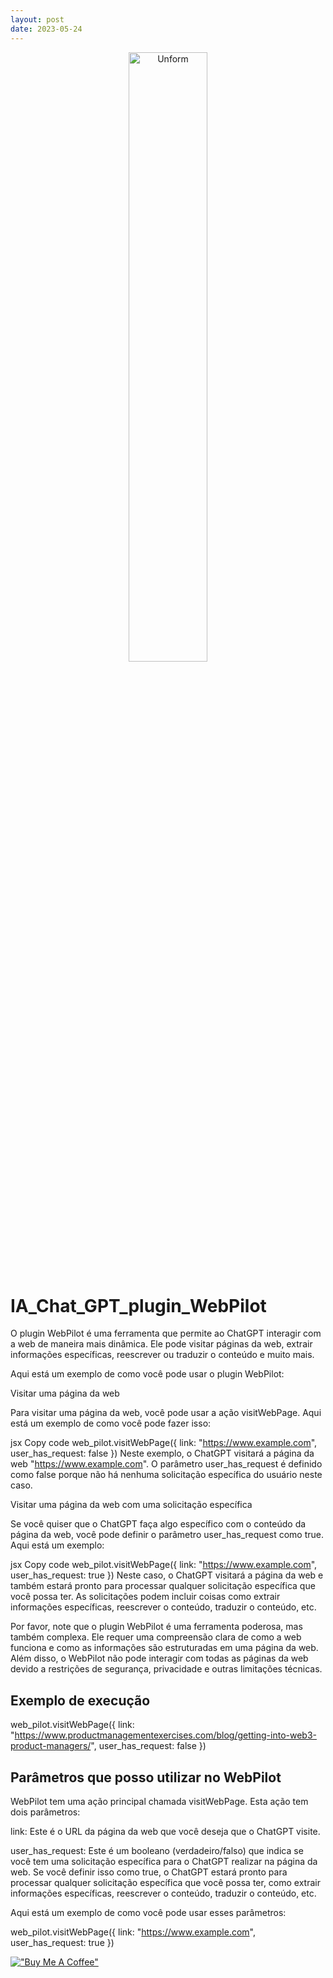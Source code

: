 ```yaml
---
layout: post
date: 2023-05-24
---
```

<p align="center">
<img src="{{ site.baseurl }}/images/19--[Artigo]--Como_ganhar_dinheiro_com_IA.png" height="50%" width="50%" alt="Unform" />
</p>

# IA_Chat_GPT_plugin_WebPilot

O plugin WebPilot é uma ferramenta que permite ao ChatGPT interagir com a web de maneira mais dinâmica. Ele pode visitar páginas da web, extrair informações específicas, reescrever ou traduzir o conteúdo e muito mais.

Aqui está um exemplo de como você pode usar o plugin WebPilot:

Visitar uma página da web

Para visitar uma página da web, você pode usar a ação visitWebPage. Aqui está um exemplo de como você pode fazer isso:

jsx
Copy code
web_pilot.visitWebPage({ link: "https://www.example.com", user_has_request: false })
Neste exemplo, o ChatGPT visitará a página da web "https://www.example.com". O parâmetro user_has_request é definido como false porque não há nenhuma solicitação específica do usuário neste caso.

Visitar uma página da web com uma solicitação específica

Se você quiser que o ChatGPT faça algo específico com o conteúdo da página da web, você pode definir o parâmetro user_has_request como true. Aqui está um exemplo:

jsx
Copy code
web_pilot.visitWebPage({ link: "https://www.example.com", user_has_request: true })
Neste caso, o ChatGPT visitará a página da web e também estará pronto para processar qualquer solicitação específica que você possa ter. As solicitações podem incluir coisas como extrair informações específicas, reescrever o conteúdo, traduzir o conteúdo, etc.

Por favor, note que o plugin WebPilot é uma ferramenta poderosa, mas também complexa. Ele requer uma compreensão clara de como a web funciona e como as informações são estruturadas em uma página da web. Além disso, o WebPilot não pode interagir com todas as páginas da web devido a restrições de segurança, privacidade e outras limitações técnicas.

## Exemplo de execução

web_pilot.visitWebPage({ link: "https://www.productmanagementexercises.com/blog/getting-into-web3-product-managers/", user_has_request: false })

## Parâmetros que posso utilizar no WebPilot

WebPilot tem uma ação principal chamada visitWebPage. Esta ação tem dois parâmetros:

link: Este é o URL da página da web que você deseja que o ChatGPT visite.

user_has_request: Este é um booleano (verdadeiro/falso) que indica se você tem uma solicitação específica para o ChatGPT realizar na página da web. Se você definir isso como true, o ChatGPT estará pronto para processar qualquer solicitação específica que você possa ter, como extrair informações específicas, reescrever o conteúdo, traduzir o conteúdo, etc.

Aqui está um exemplo de como você pode usar esses parâmetros: 

web_pilot.visitWebPage({ link: "https://www.example.com", user_has_request: true })



[!["Buy Me A Coffee"](https://user-images.githubusercontent.com/1376749/120938564-50c59780-c6e1-11eb-814f-22a0399623c5.png)](https://www.buymeacoffee.com/govinda777)